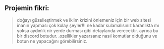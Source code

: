 ## Projemin fikri:
> doğayı güzelleştirmek ve iklim krizini önlemeniz için bir web sitesi inanın yapması çok kolay şeyler!!!
> ne kadar sulamalısınız karanlıkta mı yoksa aydınlık nir yerde durması gibi detaylarıda verecektir.
> ayrıca bu bir discord botudur.
> .ozellikler yazarsanız nasıl komutlar olduğunu ve botun ne yapacağını görebilirsiniz.
